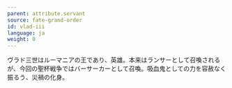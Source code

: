 ```yaml
---
parent: attribute.servant
source: fate-grand-order
id: vlad-iii
language: ja
weight: 0
---
```


ヴラド三世はルーマニアの王であり、英雄。本来はランサーとして召喚されるが、今回の聖杯戦争ではバーサーカーとして召喚。吸血鬼としての力を容赦なく振るう、災禍の化身。
